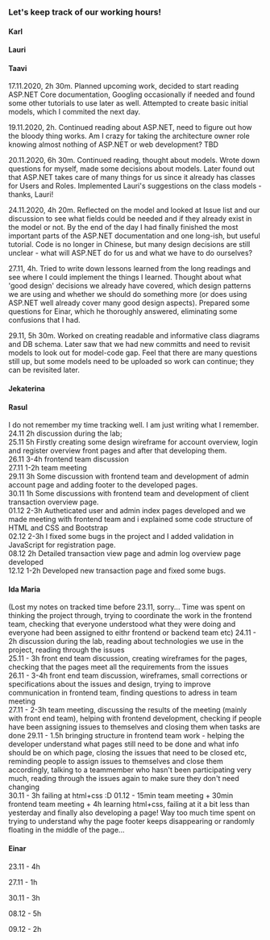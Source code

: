 ### Let's keep track of our working hours!

#### Karl

#### Lauri

#### Taavi

17.11.2020, 2h 30m. Planned upcoming work, decided to start reading ASP.NET Core documentation, Googling occasionally if needed and found some other tutorials to use later as well. Attempted to create basic initial models, which I commited the next day.

19.11.2020, 2h. Continued reading about ASP.NET, need to figure out how the bloody thing works. Am I crazy for taking the architecture owner role knowing almost nothing of ASP.NET or web development? TBD

20.11.2020, 6h 30m. Continued reading, thought about models. Wrote down questions for myself, made some decisions about models. Later found out that ASP.NET takes care of many things for us since it already has classes for Users and Roles. Implemented Lauri's suggestions on the class models - thanks, Lauri!

24.11.2020, 4h 20m. Reflected on the model and looked at Issue list and our discussion to see what fields could be needed and if they already exist in the model or not. By the end of the day I had finally finished the most important parts of the ASP.NET documentation and one long-ish, but useful tutorial. Code is no longer in Chinese, but many design decisions are still unclear - what will ASP.NET do for us and what we have to do ourselves?

27.11, 4h. Tried to write down lessons learned from the long readings and see where I could implement the things I learned. Thought about what 'good design' decisions we already have covered, which design patterns we are using and whether we should do something more (or does using ASP.NET well already cover many good design aspects). Prepared some questions for Einar, which he thoroughly answered, eliminating some confusions that I had. 

29.11, 5h 30m. Worked on creating readable and informative class diagrams and DB schema. Later saw that we had new committs and need to revisit models to look out for model-code gap. Feel that there are many questions still up, but some models need to be uploaded so work can continue; they can be revisited later.

#### Jekaterina

#### Rasul
I do not remember my time tracking well. I am just writing what I remember.<br>
24.11 2h discussion during the lab;<br>
25.11 5h Firstly creating some design wireframe for account overview, login and register overview front pages and after that developing them.<br>
26.11 3-4h frontend team discussion <br>
27.11 1-2h team meeting <br>
29.11 3h Some discussion with frontend team and development of admin account page and adding footer to the developed pages. <br>
30.11 1h Some discussions with frontend team and development of client transaction overview page. <br>
01.12 2-3h Autheticated user and admin index pages developed and we made meeting with frontend team and i explained some code structure of HTML and CSS and Bootstrap <br>
02.12 2-3h I fixed some bugs in the project and I added validation in JavaScript for registration page. <br>
08.12 2h Detailed transaction view page and admin log overview page developed <br>
12.12 1-2h Developed new transaction page and fixed some bugs. <br>
#### Ida Maria
(Lost my notes on tracked time before 23.11, sorry... Time was spent on thinking the project through, trying to coordinate the work in the frontend team, checking that everyone understood what they were doing and everyone had been assigned to eithr frontend or backend team etc)
24.11 - 2h discussion during the lab, reading about technologies we use in the project, reading through the issues<br>
25.11 - 3h front end team discussion, creating wireframes for the pages, checking that the pages meet all the requirements from the issues<br>
26.11 - 3-4h front end team discussion, wireframes, small corrections or specifications about the issues and design, trying to improve communication in frontend team, finding questions to adress in team meeting<br>
27.11 - 2-3h team meeting, discussing the results of the meeting (mainly with front end team), helping with frontend development, checking if people have been assigning issues to themselves and closing them when tasks are done
29.11 - 1.5h bringing structure in frontend team work - helping the developer understand what pages still need to be done and what info should be on which page, closing the issues that need to be closed etc, reminding people to assign issues to themselves and close them accordingly, talking to a teammember who hasn't been participating very much, reading through the issues again to make sure they don't need changing<br>
30.11 - 3h failing at html+css :D 
01.12 - 15min team meeting + 30min frontend team meeting + 4h learning html+css, failing at it a bit less than yesterday and finally also developing a page! Way too much time spent on trying to understand why the page footer keeps disappearing or randomly floating in the middle of the page...

#### Einar
23.11 - 4h

27.11 - 1h

30.11 - 3h

08.12 - 5h

09.12 - 2h
